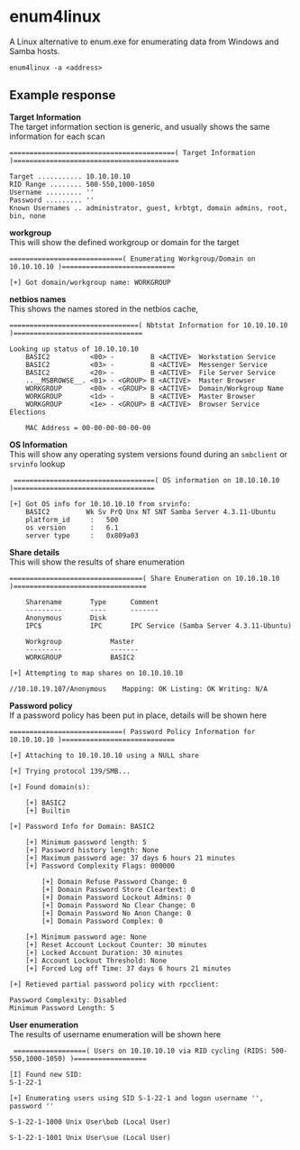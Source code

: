 # enum4linux
A Linux alternative to enum.exe for enumerating data from Windows and Samba hosts.

`enum4linux -a <address>`

## Example response
**Target Information**  
The target information section is generic, and usually shows the same information for each scan

```
=========================================( Target Information )=========================================

Target ........... 10.10.10.10
RID Range ........ 500-550,1000-1050
Username ......... ''
Password ......... ''
Known Usernames .. administrator, guest, krbtgt, domain admins, root, bin, none
```

**workgroup**   
This will show the defined workgroup or domain for the target

```
============================( Enumerating Workgroup/Domain on 10.10.10.10 )============================

[+] Got domain/workgroup name: WORKGROUP

```

**netbios names**   
This shows the names stored in the netbios cache,


```
================================( Nbtstat Information for 10.10.10.10 )================================

Looking up status of 10.10.10.10
	BASIC2          <00> -         B <ACTIVE>  Workstation Service
	BASIC2          <03> -         B <ACTIVE>  Messenger Service
	BASIC2          <20> -         B <ACTIVE>  File Server Service
	..__MSBROWSE__. <01> - <GROUP> B <ACTIVE>  Master Browser
	WORKGROUP       <00> - <GROUP> B <ACTIVE>  Domain/Workgroup Name
	WORKGROUP       <1d> -         B <ACTIVE>  Master Browser
	WORKGROUP       <1e> - <GROUP> B <ACTIVE>  Browser Service Elections

	MAC Address = 00-00-00-00-00-00
```

**OS Information**   
This will show any operating system versions found during an `smbclient` or `srvinfo` lookup

```
 ===================================( OS information on 10.10.10.10 )===================================

[+] Got OS info for 10.10.10.10 from srvinfo: 
	BASIC2         Wk Sv PrQ Unx NT SNT Samba Server 4.3.11-Ubuntu
	platform_id     :	500
	os version      :	6.1
	server type     :	0x809a03

```

**Share details**   
This will show the results of share enumeration

```
=================================( Share Enumeration on 10.10.10.10 )=================================

	Sharename       Type      Comment
	---------       ----      -------
	Anonymous       Disk      
	IPC$            IPC       IPC Service (Samba Server 4.3.11-Ubuntu)

	Workgroup            Master
	---------            -------
	WORKGROUP            BASIC2

[+] Attempting to map shares on 10.10.10.10

//10.10.19.107/Anonymous	Mapping: OK Listing: OK Writing: N/A
```


**Password policy**   
If a password policy has been put in place, details will be shown here
```
============================( Password Policy Information for 10.10.10.10 )============================

[+] Attaching to 10.10.10.10 using a NULL share

[+] Trying protocol 139/SMB...

[+] Found domain(s):

	[+] BASIC2
	[+] Builtin

[+] Password Info for Domain: BASIC2

	[+] Minimum password length: 5
	[+] Password history length: None
	[+] Maximum password age: 37 days 6 hours 21 minutes 
	[+] Password Complexity Flags: 000000

		[+] Domain Refuse Password Change: 0
		[+] Domain Password Store Cleartext: 0
		[+] Domain Password Lockout Admins: 0
		[+] Domain Password No Clear Change: 0
		[+] Domain Password No Anon Change: 0
		[+] Domain Password Complex: 0

	[+] Minimum password age: None
	[+] Reset Account Lockout Counter: 30 minutes 
	[+] Locked Account Duration: 30 minutes 
	[+] Account Lockout Threshold: None
	[+] Forced Log off Time: 37 days 6 hours 21 minutes 

[+] Retieved partial password policy with rpcclient:

Password Complexity: Disabled
Minimum Password Length: 5
```

**User enumeration**  
The results of username enumeration will be shown here
```
 ==================( Users on 10.10.10.10 via RID cycling (RIDS: 500-550,1000-1050) )==================

[I] Found new SID: 
S-1-22-1

[+] Enumerating users using SID S-1-22-1 and logon username '', password ''

S-1-22-1-1000 Unix User\bob (Local User)

S-1-22-1-1001 Unix User\sue (Local User)
```

